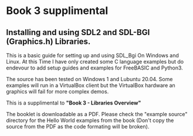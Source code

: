 # Book 3 supplimental
## Installing and using SDL2 and SDL-BGI (Graphics.h) Libraries.

This is a basic guide for setting up and using SDL_Bgi On Windows and Linux. At this Time I have only created some C language examples but do endevour to add setup guides and examples for FreeBASIC and Python3.

The source has been tested on Windows 1 and Lubuntu 20.04. Some examples will run in a VirtualBox client but the VirtualBox hardware an graphics will fail for more complex demos.

This is a supplimental to **"Book 3 - Libraries Overview"**

The booklet is downloadable as a PDF. Please check the "example source" directory for the Hello World examples from the book (Don't copy the source from the PDF as the code formating will be broken).
